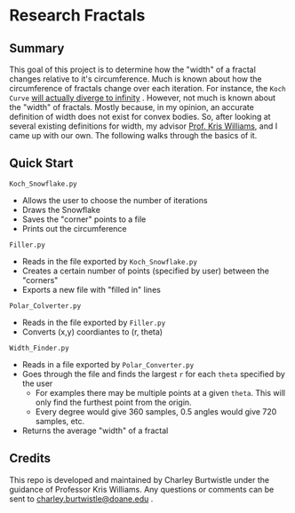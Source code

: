 # Research Fractals

Summary
------

This goal of this project is to determine how the "width" of a fractal changes
relative to it's circumference. Much is known about how the circumference of fractals change over 
each iteration. For instance, the `Koch Curve` 
[will actually diverge to infinity](https://www.cut-the-knot.org/WhatIs/Infinity/Length-Area.shtml)
. However, not much is known about the "width" of fractals. Mostly because, in my opinion, an accurate
definition of width does not exist for convex bodies. So, after looking at several existing definitions 
for width, my advisor [Prof. Kris Williams](http://www.doane.edu/kristopher-williams), and I came 
up with our own. The following walks through the basics of it. 


Quick Start
------

`Koch_Snowflake.py`
  - Allows the user to choose the number of iterations
  - Draws the Snowflake
  - Saves the "corner" points to a file
  - Prints out the circumference

`Filler.py`
  - Reads in the file exported by `Koch_Snowflake.py`
  - Creates a certain number of points (specified by user) between the "corners"
  - Exports a new file with "filled in" lines 
  
`Polar_Colverter.py`
  - Reads in the file exported by `Filler.py`
  - Converts (x,y) coordiantes to (r, theta)

`Width_Finder.py`
  - Reads in a file exported by `Polar_Converter.py`
  - Goes through the file and finds the largest `r` for each `theta` specified by the user
	- For examples there may be multiple points at a given `theta`. This will only find the furthest point from the origin.
	- Every degree would give 360 samples, 0.5 angles would give 720 samples, etc.
  - Returns the average "width" of a fractal 

Credits
------

This repo is developed and maintained by Charley Burtwistle under the guidance of Professor Kris Williams.
Any questions or comments can be sent to charley.burtwistle@doane.edu .


